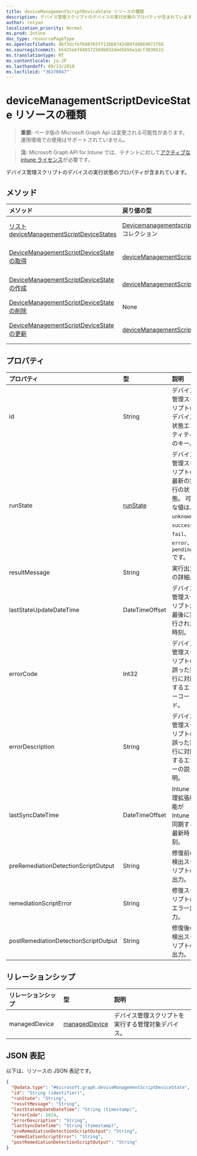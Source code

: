 ```yaml
---
title: deviceManagementScriptDeviceState リソースの種類
description: デバイス管理スクリプトのデバイスの実行状態のプロパティが含まれています。
author: rolyon
localization_priority: Normal
ms.prod: Intune
doc_type: resourcePageType
ms.openlocfilehash: 86f3dcfefb80765ff13bb8742d88fdd869072f66
ms.sourcegitcommit: b5425ebf648572569b032ded5b56e1dcf3830515
ms.translationtype: MT
ms.contentlocale: ja-JP
ms.lasthandoff: 08/13/2019
ms.locfileid: "36370047"
---
```

# <a name="devicemanagementscriptdevicestate-resource-type"></a>deviceManagementScriptDeviceState リソースの種類

> **重要:** ベータ版の Microsoft Graph Api は変更される可能性があります。運用環境での使用はサポートされていません。

> **注:** Microsoft Graph API for Intune では、テナントに対して[アクティブな intune ライセンス](https://go.microsoft.com/fwlink/?linkid=839381)が必要です。

デバイス管理スクリプトのデバイスの実行状態のプロパティが含まれています。

## <a name="methods"></a>メソッド
|メソッド|戻り値の型|説明|
|:---|:---|:---|
|[リスト deviceManagementScriptDeviceStates](../api/intune-devices-devicemanagementscriptdevicestate-list.md)|[Devicemanagementscriptdevicestate](../resources/intune-devices-devicemanagementscriptdevicestate.md)コレクション|[Devicemanagementscriptdevicestate](../resources/intune-devices-devicemanagementscriptdevicestate.md)オブジェクトのプロパティとリレーションシップをリストします。|
|[DeviceManagementScriptDeviceState の取得](../api/intune-devices-devicemanagementscriptdevicestate-get.md)|[deviceManagementScriptDeviceState](../resources/intune-devices-devicemanagementscriptdevicestate.md)|[Devicemanagementscriptdevicestate](../resources/intune-devices-devicemanagementscriptdevicestate.md)オブジェクトのプロパティとリレーションシップを読み取ります。|
|[DeviceManagementScriptDeviceState の作成](../api/intune-devices-devicemanagementscriptdevicestate-create.md)|[deviceManagementScriptDeviceState](../resources/intune-devices-devicemanagementscriptdevicestate.md)|新しい[Devicemanagementscriptdevicestate](../resources/intune-devices-devicemanagementscriptdevicestate.md)オブジェクトを作成します。|
|[DeviceManagementScriptDeviceState の削除](../api/intune-devices-devicemanagementscriptdevicestate-delete.md)|None|[Devicemanagementscriptdevicestate](../resources/intune-devices-devicemanagementscriptdevicestate.md)を削除します。|
|[DeviceManagementScriptDeviceState の更新](../api/intune-devices-devicemanagementscriptdevicestate-update.md)|[deviceManagementScriptDeviceState](../resources/intune-devices-devicemanagementscriptdevicestate.md)|[Devicemanagementscriptdevicestate](../resources/intune-devices-devicemanagementscriptdevicestate.md)オブジェクトのプロパティを更新します。|

## <a name="properties"></a>プロパティ
|プロパティ|型|説明|
|:---|:---|:---|
|id|String|デバイス管理スクリプトのデバイス状態エンティティのキー。|
|runState|[runState](../resources/intune-shared-runstate.md)|デバイス管理スクリプトの最新の実行の状態。 可能な値は、`unknown`、`success`、`fail`、`error`、`pending` です。|
|resultMessage|String|実行出力の詳細。|
|lastStateUpdateDateTime|DateTimeOffset|デバイス管理スクリプトが最後に実行された時刻。|
|errorCode|Int32|デバイス管理スクリプトの誤った実行に対応するエラーコード。|
|errorDescription|String|デバイス管理スクリプトの誤った実行に対応するエラーの説明。|
|lastSyncDateTime|DateTimeOffset|Intune 管理拡張機能が Intune と同期する最新時刻。|
|preRemediationDetectionScriptOutput|String|修復前の検出スクリプトの出力。|
|remediationScriptError|String|修復スクリプトのエラー出力。|
|postRemediationDetectionScriptOutput|String|修復後の検出スクリプトの出力。|

## <a name="relationships"></a>リレーションシップ
|リレーションシップ|型|説明|
|:---|:---|:---|
|managedDevice|[managedDevice](../resources/intune-devices-manageddevice.md)|デバイス管理スクリプトを実行する管理対象デバイス。|

## <a name="json-representation"></a>JSON 表記
以下は、リソースの JSON 表記です。
<!-- {
  "blockType": "resource",
  "keyProperty": "id",
  "@odata.type": "microsoft.graph.deviceManagementScriptDeviceState"
}
-->
``` json
{
  "@odata.type": "#microsoft.graph.deviceManagementScriptDeviceState",
  "id": "String (identifier)",
  "runState": "String",
  "resultMessage": "String",
  "lastStateUpdateDateTime": "String (timestamp)",
  "errorCode": 1024,
  "errorDescription": "String",
  "lastSyncDateTime": "String (timestamp)",
  "preRemediationDetectionScriptOutput": "String",
  "remediationScriptError": "String",
  "postRemediationDetectionScriptOutput": "String"
}
```



